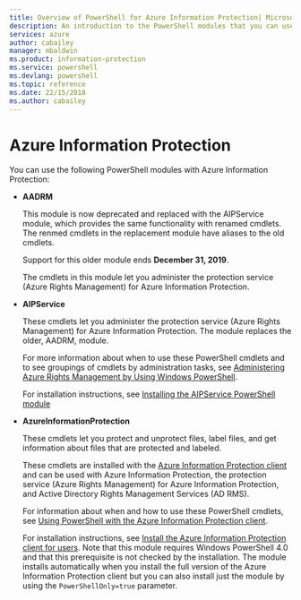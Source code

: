 ```yaml
---
title: Overview of PowerShell for Azure Information Protection| Microsoft Docs
description: An introduction to the PowerShell modules that you can use with Azure Information Protection.
services: azure
author: cabailey
manager: mbaldwin
ms.product: information-protection
ms.service: powershell
ms.devlang: powershell
ms.topic: reference
ms.date: 22/15/2018
ms.author: cabailey
---
```


# Azure Information Protection

You can use the following PowerShell modules with Azure Information Protection: 

- **AADRM**
    
    This module is now deprecated and replaced with the AIPService module, which provides the same functionality with renamed cmdlets. The renmed cmdlets in the replacement module have aliases to the old cmdlets.
    
    Support for this older module ends **December 31, 2019**.
    
    The cmdlets in this module let you administer the protection service (Azure Rights Management) for Azure Information Protection. 
    


- **AIPService**
    
    These cmdlets let you administer the protection service (Azure Rights Management) for Azure Information Protection. The module replaces the older, AADRM, module.
    
    For more information about when to use these PowerShell cmdlets and to see groupings of cmdlets by administration tasks, see [Administering Azure Rights Management by Using Windows PowerShell](/information-protection/deploy-use/administer-powershell).
    
    For installation instructions, see [Installing the AIPService PowerShell module](/information-protection/deploy-use/install-powershell)

- **AzureInformationProtection**
    
    These cmdlets let you protect and unprotect files, label files, and get information about files that are protected and labeled. 
    
    These cmdlets are installed with the [Azure Information Protection client](/information-protection/rms-client/aip-client) and can be used with Azure Information Protection, the protection service (Azure Rights Management) for Azure Information Protection, and Active Directory Rights Management Services (AD RMS).
    
    For information about when and how to use these PowerShell cmdlets, see [Using PowerShell with the Azure Information Protection client](/information-protection/rms-client/client-admin-guide-powershell).
    
    For installation instructions, see [Install the Azure Information Protection client for users](/information-protection/rms-client/client-admin-guide-install). Note that this module requires Windows PowerShell 4.0 and that this prerequisite is not checked by the installation. The module installs automatically when you install the full version of the Azure Information Protection client but you can also install just the module by using the `PowerShellOnly=true` parameter.


